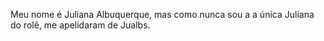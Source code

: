Meu nome é Juliana Albuquerque, mas como nunca sou a a única Juliana do rolê, me apelidaram de Jualbs.
